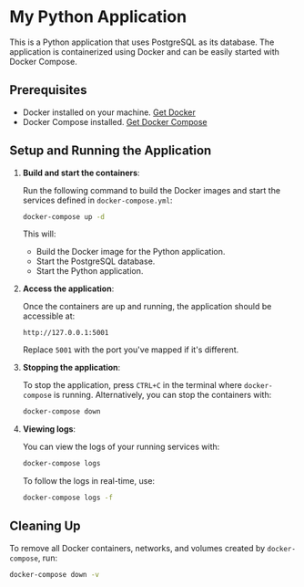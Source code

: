 # My Python Application

This is a Python application that uses PostgreSQL as its database. The application is containerized using Docker and can be easily started with Docker Compose.

## Prerequisites

- Docker installed on your machine. [Get Docker](https://docs.docker.com/get-docker/)
- Docker Compose installed. [Get Docker Compose](https://docs.docker.com/compose/install/)

## Setup and Running the Application

1. **Build and start the containers**:

   Run the following command to build the Docker images and start the services defined in `docker-compose.yml`:

   ```bash
   docker-compose up -d
   ```

   This will:

   - Build the Docker image for the Python application.
   - Start the PostgreSQL database.
   - Start the Python application.

2. **Access the application**:

   Once the containers are up and running, the application should be accessible at:

   ```
   http://127.0.0.1:5001
   ```

   Replace `5001` with the port you've mapped if it's different.

3. **Stopping the application**:

   To stop the application, press `CTRL+C` in the terminal where `docker-compose` is running. Alternatively, you can stop the containers with:

   ```bash
   docker-compose down
   ```

4. **Viewing logs**:

   You can view the logs of your running services with:

   ```bash
   docker-compose logs
   ```

   To follow the logs in real-time, use:

   ```bash
   docker-compose logs -f
   ```

## Cleaning Up

To remove all Docker containers, networks, and volumes created by `docker-compose`, run:

```bash
docker-compose down -v
```
